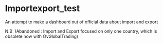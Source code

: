 # Importexport_test

An attempt to make a dashboard out of official data about import and export

N.B: (Abandoned : Import and Export focused on only one country, which is obsolete now with OvGlobalTrading)
